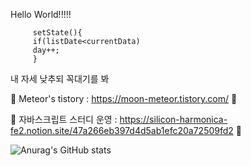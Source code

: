 Hello World!!!!!

         setState(){
         if(listDate<currentData)
         day++;
         }
         
내 자세 낮추되 꼭대기를 봐

🌱 Meteor's tistory : https://moon-meteor.tistory.com/ 🌱

🔭 자바스크립트 스터디 운영 : https://silicon-harmonica-fe2.notion.site/47a266eb397d4d5ab1efc20a72509fd2 🔭
<!-- > I am developer who has infinite possibility. 🌱
> 
> I am Developer who never gives up :facepunch:
> 
> I am a developer who never stops challenging :rocket:

You're famous, but I'm gonna be great.

You will be a kint
# I will be emperor
 -->
![Anurag's GitHub stats](https://github-readme-stats.vercel.app/api?username=tjdans345&show_icons=true&theme=highcontrast)

<!--
**tjdans345/tjdans345** is a ✨ _special_ ✨ repository because its `README.md` (this file) appears on your GitHub profile.

Here are some ideas to get you started:

- 🔭 I’m currently working on ...
- 🌱 I’m currently learning ...
- 👯 I’m looking to collaborate on ...
- 🤔 I’m looking for help with ...
- 💬 Ask me about ...
- 📫 How to reach me: ...
- 😄 Pronouns: ...
- ⚡ Fun fact: ...
-->
